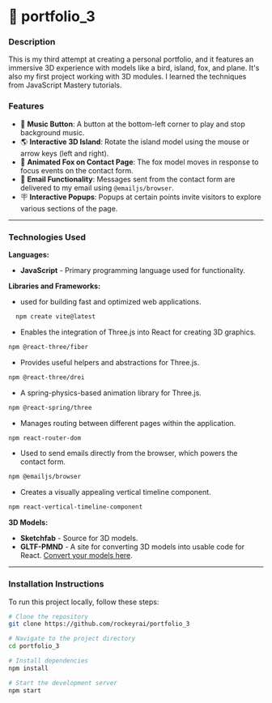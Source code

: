 # 🌌 portfolio_3

### **Description**
This is my third attempt at creating a personal portfolio, and it features an immersive 3D experience with models like a bird, island, fox, and plane. It's also my first project working with 3D modules. I learned the techniques from JavaScript Mastery tutorials.

### **Features**
- 🎵 **Music Button**: A button at the bottom-left corner to play and stop background music.
- 🌎 **Interactive 3D Island**: Rotate the island model using the mouse or arrow keys (left and right).
- 🦊 **Animated Fox on Contact Page**: The fox model moves in response to focus events on the contact form.
- 📧 **Email Functionality**: Messages sent from the contact form are delivered to my email using `@emailjs/browser`.
- 🪧 **Interactive Popups**: Popups at certain points invite visitors to explore various sections of the page.

---

### **Technologies Used**

**Languages:**  
- **JavaScript** - Primary programming language used for functionality.

**Libraries and Frameworks:**
- used for building fast and optimized web applications.
``` bash
  npm create vite@latest
  ```
- Enables the integration of Three.js into React for creating 3D graphics.
``` bash
npm @react-three/fiber
```
- Provides useful helpers and abstractions for Three.js.
``` bash
npm @react-three/drei
```
- A spring-physics-based animation library for Three.js.
``` bash
npm @react-spring/three
```
- Manages routing between different pages within the application.
``` bash
npm react-router-dom
```
- Used to send emails directly from the browser, which powers the contact form.
``` bash
npm @emailjs/browser
```
- Creates a visually appealing vertical timeline component.
``` bash
npm react-vertical-timeline-component
```

**3D Models:**
- **Sketchfab** - Source for 3D models.
- **GLTF-PMND** - A site for converting 3D models into usable code for React. [Convert your models here](https://gltf.pmnd.rs/).

---

### **Installation Instructions**

To run this project locally, follow these steps:

```bash
# Clone the repository
git clone https://github.com/rockeyrai/portfolio_3

# Navigate to the project directory
cd portfolio_3

# Install dependencies
npm install

# Start the development server
npm start
